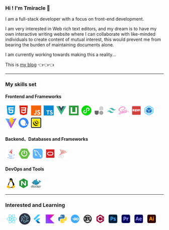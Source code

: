 ### Hi ! I'm Tmiracle 👋

I am a full-stack developer with a focus on front-end development. 

I am very interested in Web rich text editors, and my dream is to have my own interactive writing website where I can collaborate with like-minded individuals to create content of mutual interest, this would prevent me from bearing the burden of maintaining documents alone. 

I am currently working towards making this a reality...

This is <a href="https://blog.namichong.com/" target="_blank">my blog</a> 👈👈👈

---

### My skills set

<!-- github-langs:start -->
<!-- prettier-ignore-start -->
<!-- markdownlint-disable -->
<!-- <img align="right" src="https://github-readme-stats.vercel.app/api/top-langs/?username=T-miracle&theme=vue"/> -->
<!-- markdownlint-restore -->
<!-- prettier-ignore-end -->
<!-- github-langs:end -->

#### Frontend and Frameworks

<!-- Frontend:start -->
<!-- prettier-ignore-start -->
<!-- markdownlint-disable -->
<code><img height="36" src="./svg/HTML5.svg" alt="HTML" title="HTML"/></code>
<code><img height="36" src="./svg/css.svg" alt="CSS" title="CSS"/></code>
<code><img height="36" src="./svg/javaScript.svg" alt="JavaScript" title="JavaScript"/></code>
<code><img height="36" src="./svg/typescript.svg" alt="TypeScript" title="TypeScript"/></code>
<code><img height="36" src="./svg/Vue.svg" alt="Vue" title="Vue"/></code>
<code><img height="36" src="./svg/uni-app.svg" alt="uni-app" title="uni-app"/></code>
<code><img height="36" src="./svg/微信小程序.svg" alt="微信小程序" title="微信小程序"/></code>
<code><img height="36" src="./svg/unocss.svg" alt="UnoCSS" title="UnoCSS"/></code>
<code><img height="36" src="./svg/tailwindcss.svg" alt="Tailwind CSS" title="Tailwind CSS"/></code>
<code><img height="36" src="./svg/scss.svg" alt="Sass" title="Sass"/></code>
<code><img height="36" src="./svg/NPM.svg" alt="NPM" title="NPM"/></code>
<code><img height="36" src="./svg/Webpack.svg" alt="Webpack" title="Webpack"/></code>
<code><img height="36" src="./svg/vite.svg" alt="Vite" title="Vite"/></code>
<code><img height="36" src="./svg/echarts.svg" alt="Echarts" title="Echarts"/></code>
<code><img height="36" src="./svg/Jquery.svg" alt="Jquery" title="Jquery"/></code>
<!-- markdownlint-restore -->
<!-- prettier-ignore-end -->
<!-- Frontend:end -->

#### Backend、Databases and Frameworks

<!-- Backend:start -->
<!-- prettier-ignore-start -->
<!-- markdownlint-disable -->
<code><img height="36" src="./svg/java.svg" alt="Java" title="Java"/></code>
<code><img height="36" src="./svg/SPRINGBOOT.svg" alt="SpringBoot" title="SpringBoot"/></code>
<code><img height="36" src="./svg/mysql.svg" alt="MySQL" title="MySQL"/></code>
<code><img height="36" src="./svg/oracle.svg" alt="Oracle" title="Oracle"/></code>
<code><img height="36" src="./svg/sqlserver.svg" alt="SQL Server" title="SQL Server"/></code>
<!-- markdownlint-restore -->
<!-- prettier-ignore-end -->
<!-- Backend:end -->

#### DevOps and Tools

<!-- DevOps:start -->
<!-- prettier-ignore-start -->
<!-- markdownlint-disable -->
<code><img height="36" src="./svg/linux.svg" alt="Linux" title="Linux"/></code>
<code><img height="36" src="./svg/nginx.svg" alt="Nginx" title="Nginx"/></code>
<code><img height="36" src="./svg/Docker.svg" alt="Docker" title="Docker"/></code>
<!-- markdownlint-restore -->
<!-- prettier-ignore-end -->
<!-- DevOps:end -->

---

### Interested and Learning

<!-- Interested:start -->
<!-- prettier-ignore-start -->
<!-- markdownlint-disable -->
<code><img height="36" src="./svg/react.svg" alt="React" title="React"/></code>
<code><img height="36" src="./svg/electron.svg" alt="Electron" title="Electron"/></code>
<code><img height="36" src="./svg/flutter.svg" alt="Flutter" title="Flutter"/></code>
<code><img height="36" src="./img/Kotlin.png" alt="Kotlin" title="Kotlin"/></code>
<code><img height="36" src="./svg/python.svg" alt="Python" title="Python"/></code>
<code><img height="36" src="./svg/golang.svg" alt="Golang" title="Golang"/></code>
<code><img height="36" src="./svg/rust.svg" alt="Rust" title="Rust"/></code>
<code><img height="36" src="./svg/cplusplus.svg" alt="C++" title="C++"/></code>
<code><img height="36" src="./svg/PS.svg" alt="PS" title="PS"/></code>
<code><img height="36" src="./svg/PR.svg" alt="PR" title="PR"/></code>
<code><img height="36" src="./svg/AE.svg" alt="AE" title="AE"/></code>
<code><img height="36" src="./svg/AI.svg" alt="AI" title="AI"/></code>
<!-- markdownlint-restore -->
<!-- prettier-ignore-end -->
<!-- Interested:end -->

